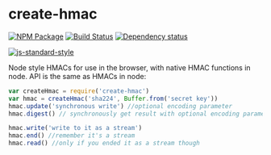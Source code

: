 # create-hmac

[![NPM Package](https://img.shields.io/npm/v/create-hmac.svg?style=flat-square)](https://www.npmjs.org/package/create-hmac)
[![Build Status](https://img.shields.io/travis/crypto-browserify/createHmac.svg?branch=master&style=flat-square)](https://travis-ci.org/crypto-browserify/createHmac)
[![Dependency status](https://img.shields.io/david/crypto-browserify/createHmac.svg?style=flat-square)](https://david-dm.org/crypto-browserify/createHmac#info=dependencies)

[![js-standard-style](https://cdn.rawgit.com/feross/standard/master/badge.svg)](https://github.com/feross/standard)

Node style HMACs for use in the browser, with native HMAC functions in node. API is the same as HMACs in node:

```js
var createHmac = require('create-hmac')
var hmac = createHmac('sha224', Buffer.from('secret key'))
hmac.update('synchronous write') //optional encoding parameter
hmac.digest() // synchronously get result with optional encoding parameter

hmac.write('write to it as a stream')
hmac.end() //remember it's a stream
hmac.read() //only if you ended it as a stream though
```
